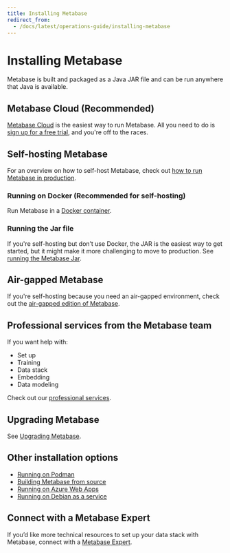 ```yaml
---
title: Installing Metabase
redirect_from:
  - /docs/latest/operations-guide/installing-metabase
---
```


# Installing Metabase

Metabase is built and packaged as a Java JAR file and can be run anywhere that Java is available.

## Metabase Cloud (Recommended)

[Metabase Cloud](https://www.metabase.com/cloud) is the easiest way to run Metabase. All you need to do is [sign up for a free trial](https://store.metabase.com/checkout), and you're off to the races.

## Self-hosting Metabase

For an overview on how to self-host Metabase, check out [how to run Metabase in production](https://www.metabase.com/learn/metabase-basics/administration/administration-and-operation/metabase-in-production).

### Running on Docker (Recommended for self-hosting)

Run Metabase in a [Docker container](../running-metabase-on-docker.md).

### Running the Jar file

If you're self-hosting but don’t use Docker, the JAR is the easiest way to get started, but it might make it more challenging to move to production. See [running the Metabase Jar](../running-the-metabase-jar-file.md).

## Air-gapped Metabase

If you're self-hosting because you need an air-gapped environment, check out the [air-gapped edition of Metabase](https://www.metabase.com/product/air-gapping).

## Professional services from the Metabase team

If you want help with:

- Set up
- Training
- Data stack
- Embedding
- Data modeling

Check out our [professional services](https://www.metabase.com/product/professional-services).

## Upgrading Metabase

See [Upgrading Metabase](../upgrading-metabase.md).

## Other installation options

- [Running on Podman](../running-metabase-on-podman.md)
- [Building Metabase from source](../../developers-guide/start.md)
- [Running on Azure Web Apps](../running-metabase-on-azure.md)
- [Running on Debian as a service](../running-metabase-on-debian.md)

## Connect with a Metabase Expert

If you’d like more technical resources to set up your data stack with Metabase, connect with a [Metabase Expert](https://www.metabase.com/partners/).

